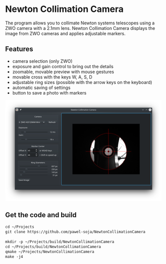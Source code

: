 # Newton Collimation Camera

The program allows you to collimate Newton systems telescopes using a ZWO camera with a 2.1mm lens.
Newton Collimation Camera displays the image from ZWO cameras and applies adjustable markers.

## Features
- camera selection (only ZWO)
- exposure and gain control to bring out the details
- zoomable, movable preview with mouse gestures
- movable cross with the keys W, A, S, D
- adjustable ring sizes (possible with the arrow keys on the keyboard)
- automatic saving of settings
- button to save a photo with markers

![Alt text](doc/screenshot.png "Newton Collimation Camera")

## Get the code and build
```
cd ~/Projects
git clone https://github.com/pawel-soja/NewtonCollimationCamera

mkdir -p ~/Projects/build/NewtonCollimationCamera
cd ~/Projects/build/NewtonCollimationCamera
qmake ~/Projects/NewtonCollimationCamera
make -j4
```
